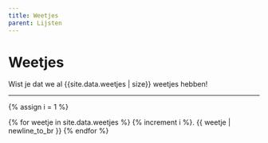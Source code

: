 ```yaml
---
title: Weetjes
parent: Lijsten
---
```


#  Weetjes

Wist je dat we al {{site.data.weetjes | size}} weetjes hebben!

---

{% assign i = 1 %}

{% for weetje in site.data.weetjes %}
{% increment i %}. {{ weetje | newline_to_br  }}
{% endfor %}
